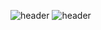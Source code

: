 ![header](https://capsule-render.vercel.app/api?type=waving?color=auto&text=[SeSACxCODINGOn]%full%stack%web%developer)
![header](https://capsule-render.vercel.app/api?type=waving&color=auto&height=300&section=header&text=[SeSACxCODINGOn]%full%stack%web%developer&fontSize=90)
